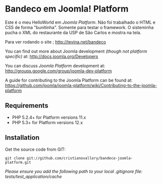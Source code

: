 Bandeco em Joomla! Platform
===============

Este é o meu HelloWorld em  *Joomla Platform*. Não foi trabalhado o HTML e CSS de forma "bunitinha". Somente para testar o framework. 
O sisteminha pucha o XML do restaurante da USP de Sâo Carlos e mostra na tela.

Para ver rodando o site ; http://tevina.net/bandeco

You can find out more about Joomla development *(though not platform specific)* at: http://docs.joomla.org/Developers

You can discuss *Joomla Platform* development at: http://groups.google.com/group/joomla-dev-platform

A guide for contributing to the Joomla Platform can be found at: https://github.com/joomla/joomla-platform/wiki/Contributing-to-the-joomla-platform


Requirements
------------

* PHP 5.2.4+ for Platform versions 11.x
* PHP 5.3+ for Platform versions 12.x  


Installation
------------

Get the source code from GIT:

    git clone git://github.com/cristianovallory/bandeco-joomla-platform.git

_Please ensure you add the following path to your local .gitignore file: tests/test_application/cache_

